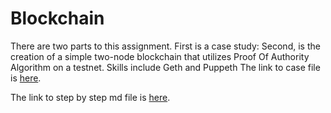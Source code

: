 # Blockchain
There are two parts to this assignment.   First is a case study:
Second, is the creation of a simple two-node blockchain that utilizes Proof Of Authority Algorithm on a testnet.
Skills include Geth and Puppeth
The link to case file is [here](./Case-Study/Hive-Blockchain-Case-Study.md).

The link to step by step md file is [here](./POA-Development-Chain/Step-by-Step-Guide-for-valcoin-network.md).


